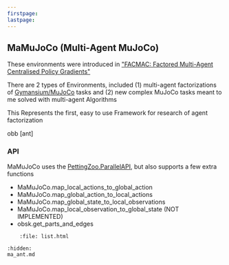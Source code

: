 ```yaml
---
firstpage:
lastpage:
---
```



## MaMuJoCo (Multi-Agent MuJoCo)

These environments were introduced in ["FACMAC: Factored Multi-Agent Centralised Policy Gradients"](https://arxiv.org/abs/2003.06709)

There are 2 types of Environments, included (1) multi-agent factorizations of [Gymansium/MuJoCo](https://gymnasium.farama.org/environments/mujoco/) tasks and (2) new complex MuJoCo tasks meant to me solved with multi-agent Algorithms

This Represents the first, easy to use Framework for research of agent factorization

obb
[ant]

### API

MaMuJoCo uses the [PettingZoo.ParallelAPI](https://pettingzoo.farama.org/api/parallel/), but also supports a few extra functions
- MaMuJoCo.map_local_actions_to_global_action
- MaMuJoCo.map_global_action_to_local_actions
- MaMuJoCo.map_global_state_to_local_observations
- MaMuJoCo.map_local_observation_to_global_state (NOT IMPLEMENTED)
- obsk.get_parts_and_edges

```{raw} html
    :file: list.html
```

```{toctree}
:hidden:
ma_ant.md
```
